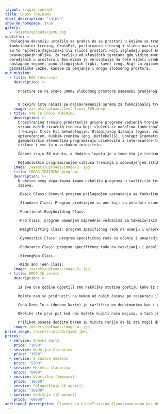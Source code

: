 ```yaml
---
layout: single_concept
title: CROSS TRAINING
short_description: "\n\n\n"
show_on_homepage: true
galery:
  - /assets/uploads/gym6.png
subtitle: >
  Posledjnu deceniju ustalila se praksa da se prostori u kojima se trenira
  funkcionalni trening, CrossFit, performance trening i slično nazivaju BOX jer
  su to najčešće magacinski ili slični prostori koji izgledaju poput kutiija
  pravougaonih oblika. Za razliku od klasičnih teretana gde vidite mnoštvo sprva
  poredjanih u prostoru u Box-evima je verovatnije da ćete videti uredno
  naslagane tegove, puno olimpijskih šipki, kavez (eng. Rig) za zgibove i
  gimnastičke vezbe, kanape za penjanje i mnogo slobodnog prostora.
our_mission:
  - title: BOX (dvorana)
    description: >-
      
      Prostire se na preko 300m2 slobodnog prostora namenski gradjenog za dvoranu ovog tipa.


      U okviru iste nalazi se najsavremenija oprema za funkcionalni trening i specifičnu pripremu sportista.
    image: /assets/uploads/test-final_159.webp
  - title: Sta je CROSS TRAINING
    description: >-
      CrossTraning trening predstavlja grupne programe vodjenih treninga od
      strane naših stručnih trenera koji služeći se načelima funkcionalnig
      treninga, Cross Fit metodologije, Olimpijskog dizanja tegova, vežbi sa
      opterećenjem, Ruskim zvonima (eng. Ketlebells), Concept Ergometrima,
      gimnastičkim elementima programiraju učinkovite i interesantne trening
      cikluse i sve to u viskokom intezitetu.

      Časovi traju 60 minuta, a dodatna lepota je u tome što je trening prilagodljiv i što će suštinski isti trening biti podjednako izazovam nekome ko nije godinama trenirao, kao i profesionalnom sportisti.

      Metodološkim programiranjem ciklusa treninga i spovodjenjem istih uz prave instrukcije postižemo da naši članovi bezbedno savladavaju i izvode sve pokrete i vežbe. Uz to postižemo da se bezbedno i efikasno napreduje u fizičkoj spremi kao i u izgledu.
    image: /assets/uploads/image-2-.jpg
  - title: CROSS TRAINING programi
    description: >-
      U okviru ovog departmana imamo nekoliko programa u različitim terminima
      časova.

      -Basic Class: Osnovni program prilagodjen upznavanju sa funkciinalnim načinom treniranja, metodologijom i terminologijom rada.

      -Standard Class: Program predvidjen za one koji su ovladali osnovama ili su ranije trenirali CrossFit, --Funkcionalni trening i sl, sa mogućnošču prilagodjavanja nivoa inteziteta i opterećenja u skladu sa mogućnostima.

      -Functional Bodybuilding Class.

      -Pro Class: program namenjem naprednim vežbačima sa takmičarskim ambicijama 

      -Weightlifting Class: program specifičnog rada na učenju i unapredjivanju tehnike izvodjenja dizanja tegova ( trzaj / nabačaj i izbačaj).

      -Gymnastics Class: program specifičnog rada na učenju i unapredjivanju tehnike izvodjenja gimnastićkih elemenata.

      -Endurance Class: program specifičnog rada na razvijanju i poboljšanju radnog kapacipeta i izdržljivosti.

      -StrongMan Class.

      -Kids and Teen Class.
    image: /assets/uploads/image-3-.jpg
  - title: DROP IN posete
    description: >-
      
      Za sve ove godine ugostili smo nekoliko stotina gostiju kako iz Srbije i regiona, tako i iz celog sveta. Možete se uveriti da smo sjajni domaćini i osetiti se kao kod kuće dok ste u poseti Beogradu.

      Možete nam se pridruziti na nekom od naših časova po rasporedu ili možete koristiti naš GYM.

      Cena Drop In-a (dnevne karte) je različita po depatmanima kao i članarine.

      Ukoliko ste prvi put kod nas možete kupiti našu majicu, a tada je Drop In (dnevna karta) na račun kuće.

      Prilikom posete dodjite barem 10 minuta ranije da bi ste mogli da nas upoznate i budete spremni na vreme za čas.
    image: /assets/uploads/image-4-.jpg
price_image: /assets/uploads/gym2.jpeg
prices:
  - service: Dnevna karta
    price: "1000"
  - service: Nedeljna članarina
    price: "3500"
  - service: 8 časova mesečno
    price: "5200"
  - service: Mesečna članarina
    price: "6900"
  - service: Kvartalna (3meseca)
    price: "19500"
  - service: Polugodišnja (6 meseci)
    price: "36900"
  - service: Godišnja (12 meseci)
    price: "69900"
additional_description: Članovi sa CrossTraining članarinom mogu bez doplate koristiti GYM departman
---
```

